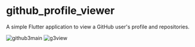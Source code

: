 # github_profile_viewer

A simple Flutter application to view a GitHub user's profile and repositories.

![github3main](https://user-images.githubusercontent.com/70591345/196138898-2294750f-080f-4da5-ac63-fa318abe296d.PNG)
![g3view](https://user-images.githubusercontent.com/70591345/196138911-edfdfa23-c65d-45eb-8d75-e24ca819967e.PNG)
